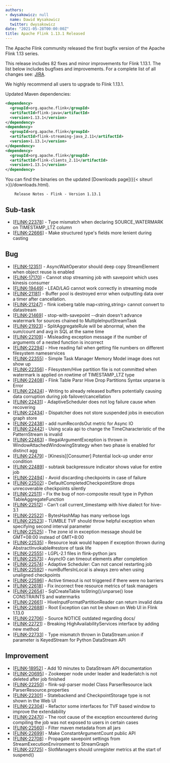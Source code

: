 ```yaml
---
authors:
- dwysakowicz: null
  name: Dawid Wysakowicz
  twitter: dwysakowicz
date: "2021-05-28T00:00:00Z"
title: Apache Flink 1.13.1 Released
---
```


The Apache Flink community released the first bugfix version of the Apache Flink 1.13 series.

This release includes 82 fixes and minor improvements for Flink 1.13.1. The list below includes bugfixes and improvements. For a complete list of all changes see:
[JIRA](https://issues.apache.org/jira/secure/ReleaseNote.jspa?projectId=12315522&version=12350058).

We highly recommend all users to upgrade to Flink 1.13.1.

Updated Maven dependencies:

```xml
<dependency>
  <groupId>org.apache.flink</groupId>
  <artifactId>flink-java</artifactId>
  <version>1.13.1</version>
</dependency>
<dependency>
  <groupId>org.apache.flink</groupId>
  <artifactId>flink-streaming-java_2.11</artifactId>
  <version>1.13.1</version>
</dependency>
<dependency>
  <groupId>org.apache.flink</groupId>
  <artifactId>flink-clients_2.11</artifactId>
  <version>1.13.1</version>
</dependency>
```

You can find the binaries on the updated [Downloads page]({{< siteurl >}}/downloads.html).



        Release Notes - Flink - Version 1.13.1

<h2>        Sub-task
</h2>
<ul>
<li>[<a href='https://issues.apache.org/jira/browse/FLINK-22378'>FLINK-22378</a>] -         Type mismatch when declaring SOURCE_WATERMARK on TIMESTAMP_LTZ column
</li>
<li>[<a href='https://issues.apache.org/jira/browse/FLINK-22666'>FLINK-22666</a>] -         Make structured type&#39;s fields more lenient during casting
</li>
</ul>

<h2>        Bug
</h2>
<ul>
<li>[<a href='https://issues.apache.org/jira/browse/FLINK-12351'>FLINK-12351</a>] -         AsyncWaitOperator should deep copy StreamElement when object reuse is enabled
</li>
<li>[<a href='https://issues.apache.org/jira/browse/FLINK-17170'>FLINK-17170</a>] -         Cannot stop streaming job with savepoint which uses kinesis consumer
</li>
<li>[<a href='https://issues.apache.org/jira/browse/FLINK-19449'>FLINK-19449</a>] -         LEAD/LAG cannot work correctly in streaming mode
</li>
<li>[<a href='https://issues.apache.org/jira/browse/FLINK-21181'>FLINK-21181</a>] -         Buffer pool is destroyed error when outputting data over a timer after cancellation.
</li>
<li>[<a href='https://issues.apache.org/jira/browse/FLINK-21247'>FLINK-21247</a>] -         flink iceberg table map&lt;string,string&gt; cannot convert to datastream
</li>
<li>[<a href='https://issues.apache.org/jira/browse/FLINK-21469'>FLINK-21469</a>] -         stop-with-savepoint --drain doesn&#39;t advance watermark for sources chained to MultipleInputStreamTask
</li>
<li>[<a href='https://issues.apache.org/jira/browse/FLINK-21923'>FLINK-21923</a>] -         SplitAggregateRule will be abnormal, when the sum/count and avg in SQL at the same time
</li>
<li>[<a href='https://issues.apache.org/jira/browse/FLINK-22109'>FLINK-22109</a>] -         Misleading exception message if the number of arguments of a nested function is incorrect
</li>
<li>[<a href='https://issues.apache.org/jira/browse/FLINK-22294'>FLINK-22294</a>] -         Hive reading fail when getting file numbers on different filesystem nameservices
</li>
<li>[<a href='https://issues.apache.org/jira/browse/FLINK-22355'>FLINK-22355</a>] -         Simple Task Manager Memory Model image does not show up
</li>
<li>[<a href='https://issues.apache.org/jira/browse/FLINK-22356'>FLINK-22356</a>] -         Filesystem/Hive partition file is not committed when watermark is applied on rowtime of TIMESTAMP_LTZ type
</li>
<li>[<a href='https://issues.apache.org/jira/browse/FLINK-22408'>FLINK-22408</a>] -         Flink Table Parsr Hive Drop Partitions Syntax unparse is Error
</li>
<li>[<a href='https://issues.apache.org/jira/browse/FLINK-22424'>FLINK-22424</a>] -         Writing to already released buffers potentially causing data corruption during job failover/cancellation
</li>
<li>[<a href='https://issues.apache.org/jira/browse/FLINK-22431'>FLINK-22431</a>] -         AdaptiveScheduler does not log failure cause when recovering
</li>
<li>[<a href='https://issues.apache.org/jira/browse/FLINK-22434'>FLINK-22434</a>] -         Dispatcher does not store suspended jobs in execution graph store
</li>
<li>[<a href='https://issues.apache.org/jira/browse/FLINK-22438'>FLINK-22438</a>] -         add numRecordsOut metric for Async IO
</li>
<li>[<a href='https://issues.apache.org/jira/browse/FLINK-22442'>FLINK-22442</a>] -         Using scala api to change the TimeCharacteristic of the PatternStream is invalid
</li>
<li>[<a href='https://issues.apache.org/jira/browse/FLINK-22463'>FLINK-22463</a>] -         IllegalArgumentException is thrown in WindowAttachedWindowingStrategy when two phase is enabled for distinct agg
</li>
<li>[<a href='https://issues.apache.org/jira/browse/FLINK-22479'>FLINK-22479</a>] -         [Kinesis][Consumer] Potential lock-up under error condition
</li>
<li>[<a href='https://issues.apache.org/jira/browse/FLINK-22489'>FLINK-22489</a>] -         subtask backpressure indicator shows value for entire job
</li>
<li>[<a href='https://issues.apache.org/jira/browse/FLINK-22494'>FLINK-22494</a>] -         Avoid discarding checkpoints in case of failure
</li>
<li>[<a href='https://issues.apache.org/jira/browse/FLINK-22502'>FLINK-22502</a>] -         DefaultCompletedCheckpointStore drops unrecoverable checkpoints silently
</li>
<li>[<a href='https://issues.apache.org/jira/browse/FLINK-22511'>FLINK-22511</a>] -         Fix the bug of non-composite result type in Python TableAggregateFunction
</li>
<li>[<a href='https://issues.apache.org/jira/browse/FLINK-22512'>FLINK-22512</a>] -         Can&#39;t call current_timestamp with hive dialect for hive-3.1
</li>
<li>[<a href='https://issues.apache.org/jira/browse/FLINK-22522'>FLINK-22522</a>] -         BytesHashMap has many verbose logs
</li>
<li>[<a href='https://issues.apache.org/jira/browse/FLINK-22523'>FLINK-22523</a>] -         TUMBLE TVF should throw helpful exception when specifying second interval parameter
</li>
<li>[<a href='https://issues.apache.org/jira/browse/FLINK-22525'>FLINK-22525</a>] -         The zone id in exception message should be GMT+08:00 instead of GMT+8:00
</li>
<li>[<a href='https://issues.apache.org/jira/browse/FLINK-22535'>FLINK-22535</a>] -         Resource leak would happen if exception thrown during AbstractInvokable#restore of task life
</li>
<li>[<a href='https://issues.apache.org/jira/browse/FLINK-22555'>FLINK-22555</a>] -         LGPL-2.1 files in flink-python jars
</li>
<li>[<a href='https://issues.apache.org/jira/browse/FLINK-22573'>FLINK-22573</a>] -         AsyncIO can timeout elements after completion
</li>
<li>[<a href='https://issues.apache.org/jira/browse/FLINK-22574'>FLINK-22574</a>] -         Adaptive Scheduler: Can not cancel restarting job
</li>
<li>[<a href='https://issues.apache.org/jira/browse/FLINK-22592'>FLINK-22592</a>] -         numBuffersInLocal is always zero when using unaligned checkpoints
</li>
<li>[<a href='https://issues.apache.org/jira/browse/FLINK-22596'>FLINK-22596</a>] -         Active timeout is not triggered if there were no barriers
</li>
<li>[<a href='https://issues.apache.org/jira/browse/FLINK-22618'>FLINK-22618</a>] -         Fix incorrect free resource metrics of task managers
</li>
<li>[<a href='https://issues.apache.org/jira/browse/FLINK-22654'>FLINK-22654</a>] -         SqlCreateTable  toString()/unparse() lose CONSTRAINTS  and watermarks
</li>
<li>[<a href='https://issues.apache.org/jira/browse/FLINK-22661'>FLINK-22661</a>] -         HiveInputFormatPartitionReader can return invalid data
</li>
<li>[<a href='https://issues.apache.org/jira/browse/FLINK-22688'>FLINK-22688</a>] -         Root Exception can not be shown on Web UI in Flink 1.13.0
</li>
<li>[<a href='https://issues.apache.org/jira/browse/FLINK-22706'>FLINK-22706</a>] -         Source NOTICE outdated regarding docs/
</li>
<li>[<a href='https://issues.apache.org/jira/browse/FLINK-22721'>FLINK-22721</a>] -         Breaking HighAvailabilityServices interface by adding new method
</li>
<li>[<a href='https://issues.apache.org/jira/browse/FLINK-22733'>FLINK-22733</a>] -         Type mismatch thrown in DataStream.union if parameter is KeyedStream for Python DataStream API
</li>
</ul>

<h2>        Improvement
</h2>
<ul>
<li>[<a href='https://issues.apache.org/jira/browse/FLINK-18952'>FLINK-18952</a>] -         Add 10 minutes to DataStream API documentation
</li>
<li>[<a href='https://issues.apache.org/jira/browse/FLINK-20695'>FLINK-20695</a>] -         Zookeeper node under leader and leaderlatch is not deleted after job finished
</li>
<li>[<a href='https://issues.apache.org/jira/browse/FLINK-22250'>FLINK-22250</a>] -         flink-sql-parser model Class ParserResource lack ParserResource.properties
</li>
<li>[<a href='https://issues.apache.org/jira/browse/FLINK-22301'>FLINK-22301</a>] -         Statebackend and CheckpointStorage type is not shown in the Web UI
</li>
<li>[<a href='https://issues.apache.org/jira/browse/FLINK-22304'>FLINK-22304</a>] -         Refactor some interfaces for TVF based window to improve the extendability
</li>
<li>[<a href='https://issues.apache.org/jira/browse/FLINK-22470'>FLINK-22470</a>] -         The root cause of the exception encountered during compiling the job was not exposed to users in certain cases
</li>
<li>[<a href='https://issues.apache.org/jira/browse/FLINK-22560'>FLINK-22560</a>] -         Filter maven metadata from all jars
</li>
<li>[<a href='https://issues.apache.org/jira/browse/FLINK-22699'>FLINK-22699</a>] -         Make ConstantArgumentCount public API
</li>
<li>[<a href='https://issues.apache.org/jira/browse/FLINK-22708'>FLINK-22708</a>] -         Propagate savepoint settings from StreamExecutionEnvironment to StreamGraph
</li>
<li>[<a href='https://issues.apache.org/jira/browse/FLINK-22725'>FLINK-22725</a>] -         SlotManagers should unregister metrics at the start of suspend()
</li>
</ul>
